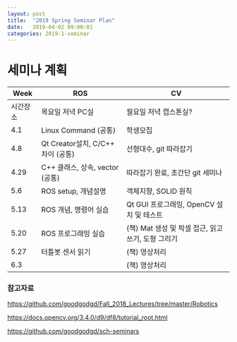 ```yaml
---
layout: post
title:  "2019 Spring Seminar Plan"
date:   2019-04-02 09:00:01
categories: 2019-1-seminar
---
```



# 세미나 계획

| Week | ROS | CV |
| -------- | ----------- | ---------- |
| 시간장소 | 목요일 저녁 PC실 | 월요일 저녁 캡스톤실? |
| 4.1 | Linux Command (공통) | 학생모집 |
| 4.8 | Qt Creator설치, C/C++ 차이 (공통) | 선형대수, git 따라잡기 |
| 4.29 | C++ 클래스, 상속, vector (공통) | 따라잡기 완료, 초간단 git 세미나     |
| 5.6 | ROS setup, 개념설명 | 객체지향, SOLID 원칙 |
| 5.13 | ROS 개념, 명령어 실습 | Qt GUI 프로그래밍, OpenCV 설치 및 테스트 |
| 5.20 | ROS 프로그래밍 실습 | (책) Mat 생성 및 픽셀 접근, 읽고 쓰기, 도형 그리기 |
| 5.27 | 터틀봇 센서 읽기 | (책) 영상처리 |
| 6.3 |  | (책) 영상처리 |

### 참고자료

<https://github.com/goodgodgd/Fall_2018_Lectures/tree/master/Robotics>  

<https://docs.opencv.org/3.4.0/d9/df8/tutorial_root.html>  

<https://github.com/goodgodgd/sch-seminars>  

